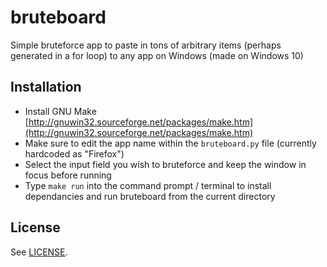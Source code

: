 # bruteboard

Simple bruteforce app to paste in tons of arbitrary items (perhaps generated in a for loop) to any app on Windows (made on Windows 10)

## Installation

- Install GNU Make [http://gnuwin32.sourceforge.net/packages/make.htm](http://gnuwin32.sourceforge.net/packages/make.htm)
- Make sure to edit the app name within the `bruteboard.py` file (currently hardcoded as "Firefox") 
- Select the input field you wish to bruteforce and keep the window in focus before running
- Type `make run` into the command prompt / terminal to install dependancies and run bruteboard from the current directory

## License

See [LICENSE](LICENSE).
